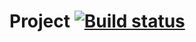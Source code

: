 # Project [![Build status](https://ci.appveyor.com/api/projects/status/5qg0sblbpu949fma?svg=true)](https://ci.appveyor.com/project/AlexanderAndreevGIT/ajs-homework-4-2-unit-tests-matches)
